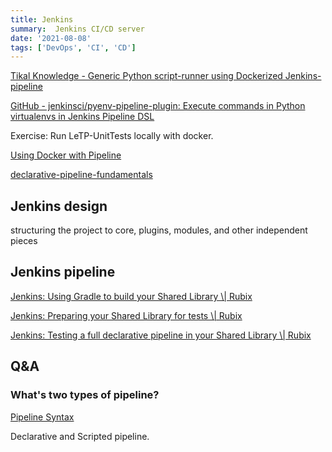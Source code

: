 ```yaml
---
title: Jenkins 
summary:  Jenkins CI/CD server
date: '2021-08-08'
tags: ['DevOps', 'CI', 'CD']
---
```


[Tikal Knowledge - Generic Python script-runner using Dockerized Jenkins-pipeline](https://www.tikalk.com/posts/2017/09/24/generic-python-script-runner-using-dockerized-jenkins-pipeline/)

[GitHub - jenkinsci/pyenv-pipeline-plugin: Execute commands in Python virtualenvs in Jenkins Pipeline DSL](https://github.com/jenkinsci/pyenv-pipeline-plugin)

Exercise:
Run LeTP-UnitTests locally with docker.

[Using Docker with Pipeline](https://www.jenkins.io/doc/book/pipeline/docker/)

[declarative-pipeline-fundamentals](https://www.jenkins.io/doc/book/pipeline/%5C#declarative-pipeline-fundamentals)

## Jenkins design

structuring the project to core, plugins, modules, and other independent pieces

## Jenkins pipeline

[Jenkins: Using Gradle to build your Shared Library \\| Rubix](https://www.rubix.nl/blogs/jenkins-using-gradle-build-your-shared-library/)

[Jenkins: Preparing your Shared Library for tests \\| Rubix](https://www.rubix.nl/blogs/jenkins-preparing-your-shared-library-for-tests/)

[Jenkins: Testing a full declarative pipeline in your Shared Library \\| Rubix](https://www.rubix.nl/blogs/jenkins-testing-a-full-declarative-pipeline-in-your-shared-library/)

## Q&A

### What's two types of pipeline?

[Pipeline Syntax](https://www.jenkins.io/doc/book/pipeline/syntax/#compare)

Declarative and Scripted pipeline.
